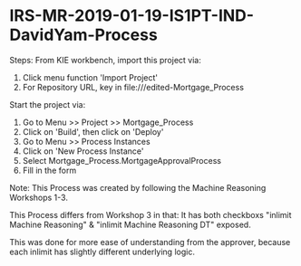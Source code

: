# IRS-MR-2019-01-19-IS1PT-IND-DavidYam-Process

Steps:
From KIE workbench, import this project via:
1) Click menu function 'Import Project'
2) For Repository URL, key in file://<filepath>/edited-Mortgage_Process
  

Start the project via:
1) Go to Menu >> Project >> Mortgage_Process
2) Click on 'Build', then click on 'Deploy'
3) Go to Menu >> Process Instances
4) Click on 'New Process Instance'
5) Select Mortgage_Process.MortgageApprovalProcess
6) Fill in the form


Note: This Process was created by following the Machine Reasoning Workshops 1-3.

This Process differs from Workshop 3 in that: 
It has both checkboxs "inlimit Machine Reasoning" & "inlimit Machine Reasoning DT" exposed.

This was done for more ease of understanding from the approver, because each inlimit has slightly different underlying logic.
